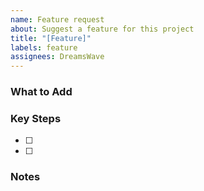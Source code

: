 ```yaml
---
name: Feature request
about: Suggest a feature for this project
title: "[Feature]"
labels: feature
assignees: DreamsWave
---
```


### What to Add

### Key Steps

- [ ]
- [ ]

### Notes
